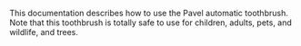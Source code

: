 This documentation describes how to use the Pavel automatic toothbrush.
Note that this toothbrush is totally safe to use for children, adults, pets, and wildlife, and trees.
